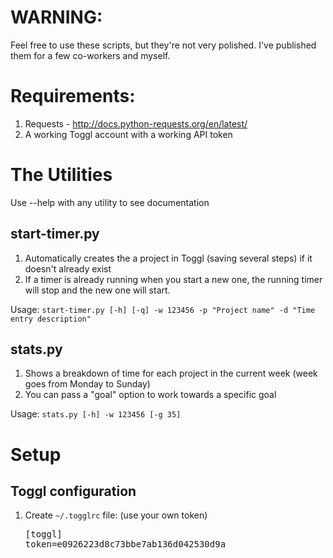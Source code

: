 # WARNING:

Feel free to use these scripts, but they're not very polished.
I've published them for a few co-workers and myself.

# Requirements:

1. Requests - http://docs.python-requests.org/en/latest/
1. A working Toggl account with a working API token

# The Utilities

Use --help with any utility to see documentation

## start-timer.py

1. Automatically creates the a project in Toggl (saving several steps) if it doesn't already exist
1. If a timer is already running when you start a new one, the running timer will stop and the new one will start.

Usage: `start-timer.py [-h] [-q] -w 123456 -p "Project name" -d "Time entry description"`

## stats.py

1. Shows a breakdown of time for each project in the current week (week goes from Monday to Sunday)
1. You can pass a "goal" option to work towards a specific goal

Usage: `stats.py [-h] -w 123456 [-g 35]`

# Setup

## Toggl configuration

1. Create `~/.togglrc` file: (use your own token)<pre>[toggl]<br/>token=e0926223d8c73bbe7ab136d042530d9a</pre>
